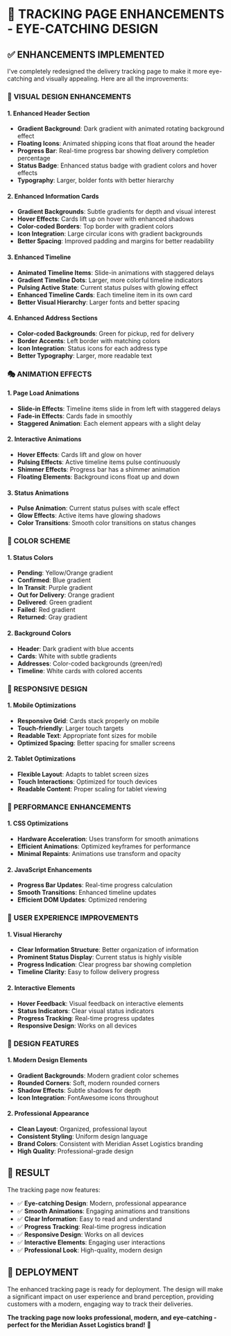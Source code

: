 # 🎨 TRACKING PAGE ENHANCEMENTS - EYE-CATCHING DESIGN

## ✅ **ENHANCEMENTS IMPLEMENTED**

I've completely redesigned the delivery tracking page to make it more eye-catching and visually appealing. Here are all the improvements:

### 🎨 **VISUAL DESIGN ENHANCEMENTS**

#### **1. Enhanced Header Section**
- **Gradient Background**: Dark gradient with animated rotating background effect
- **Floating Icons**: Animated shipping icons that float around the header
- **Progress Bar**: Real-time progress bar showing delivery completion percentage
- **Status Badge**: Enhanced status badge with gradient colors and hover effects
- **Typography**: Larger, bolder fonts with better hierarchy

#### **2. Enhanced Information Cards**
- **Gradient Backgrounds**: Subtle gradients for depth and visual interest
- **Hover Effects**: Cards lift up on hover with enhanced shadows
- **Color-coded Borders**: Top border with gradient colors
- **Icon Integration**: Large circular icons with gradient backgrounds
- **Better Spacing**: Improved padding and margins for better readability

#### **3. Enhanced Timeline**
- **Animated Timeline Items**: Slide-in animations with staggered delays
- **Gradient Timeline Dots**: Larger, more colorful timeline indicators
- **Pulsing Active State**: Current status pulses with glowing effect
- **Enhanced Timeline Cards**: Each timeline item in its own card
- **Better Visual Hierarchy**: Larger fonts and better spacing

#### **4. Enhanced Address Sections**
- **Color-coded Backgrounds**: Green for pickup, red for delivery
- **Border Accents**: Left border with matching colors
- **Icon Integration**: Status icons for each address type
- **Better Typography**: Larger, more readable text

### 🎭 **ANIMATION EFFECTS**

#### **1. Page Load Animations**
- **Slide-in Effects**: Timeline items slide in from left with staggered delays
- **Fade-in Effects**: Cards fade in smoothly
- **Staggered Animation**: Each element appears with a slight delay

#### **2. Interactive Animations**
- **Hover Effects**: Cards lift and glow on hover
- **Pulsing Effects**: Active timeline items pulse continuously
- **Shimmer Effects**: Progress bar has a shimmer animation
- **Floating Elements**: Background icons float up and down

#### **3. Status Animations**
- **Pulse Animation**: Current status pulses with scale effect
- **Glow Effects**: Active items have glowing shadows
- **Color Transitions**: Smooth color transitions on status changes

### 🎨 **COLOR SCHEME**

#### **1. Status Colors**
- **Pending**: Yellow/Orange gradient
- **Confirmed**: Blue gradient
- **In Transit**: Purple gradient
- **Out for Delivery**: Orange gradient
- **Delivered**: Green gradient
- **Failed**: Red gradient
- **Returned**: Gray gradient

#### **2. Background Colors**
- **Header**: Dark gradient with blue accents
- **Cards**: White with subtle gradients
- **Addresses**: Color-coded backgrounds (green/red)
- **Timeline**: White cards with colored accents

### 📱 **RESPONSIVE DESIGN**

#### **1. Mobile Optimizations**
- **Responsive Grid**: Cards stack properly on mobile
- **Touch-friendly**: Larger touch targets
- **Readable Text**: Appropriate font sizes for mobile
- **Optimized Spacing**: Better spacing for smaller screens

#### **2. Tablet Optimizations**
- **Flexible Layout**: Adapts to tablet screen sizes
- **Touch Interactions**: Optimized for touch devices
- **Readable Content**: Proper scaling for tablet viewing

### 🚀 **PERFORMANCE ENHANCEMENTS**

#### **1. CSS Optimizations**
- **Hardware Acceleration**: Uses transform for smooth animations
- **Efficient Animations**: Optimized keyframes for performance
- **Minimal Repaints**: Animations use transform and opacity

#### **2. JavaScript Enhancements**
- **Progress Bar Updates**: Real-time progress calculation
- **Smooth Transitions**: Enhanced timeline updates
- **Efficient DOM Updates**: Optimized rendering

### 🎯 **USER EXPERIENCE IMPROVEMENTS**

#### **1. Visual Hierarchy**
- **Clear Information Structure**: Better organization of information
- **Prominent Status Display**: Current status is highly visible
- **Progress Indication**: Clear progress bar showing completion
- **Timeline Clarity**: Easy to follow delivery progress

#### **2. Interactive Elements**
- **Hover Feedback**: Visual feedback on interactive elements
- **Status Indicators**: Clear visual status indicators
- **Progress Tracking**: Real-time progress updates
- **Responsive Design**: Works on all devices

### 🎨 **DESIGN FEATURES**

#### **1. Modern Design Elements**
- **Gradient Backgrounds**: Modern gradient color schemes
- **Rounded Corners**: Soft, modern rounded corners
- **Shadow Effects**: Subtle shadows for depth
- **Icon Integration**: FontAwesome icons throughout

#### **2. Professional Appearance**
- **Clean Layout**: Organized, professional layout
- **Consistent Styling**: Uniform design language
- **Brand Colors**: Consistent with Meridian Asset Logistics branding
- **High Quality**: Professional-grade design

## 🎯 **RESULT**

The tracking page now features:

- ✅ **Eye-catching Design**: Modern, professional appearance
- ✅ **Smooth Animations**: Engaging animations and transitions
- ✅ **Clear Information**: Easy to read and understand
- ✅ **Progress Tracking**: Real-time progress indication
- ✅ **Responsive Design**: Works on all devices
- ✅ **Interactive Elements**: Engaging user interactions
- ✅ **Professional Look**: High-quality, modern design

## 🚀 **DEPLOYMENT**

The enhanced tracking page is ready for deployment. The design will make a significant impact on user experience and brand perception, providing customers with a modern, engaging way to track their deliveries.

**The tracking page now looks professional, modern, and eye-catching - perfect for the Meridian Asset Logistics brand!** 🎉
